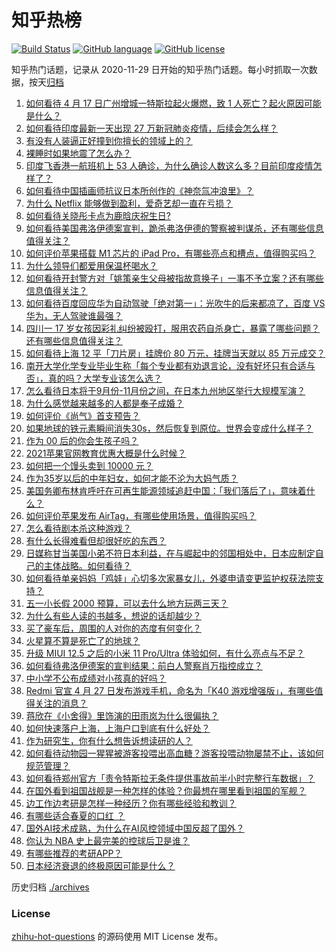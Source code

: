 # 知乎热榜
[![Build Status](https://github.com/ToWeLong/zhihu-hot-questions/workflows/CI/badge.svg)](https://github.com/ToWeLong/zhihu-hot-questions/actions)
[![GitHub language](https://img.shields.io/badge/language-golang-orange.svg)](https://golang.org/)
[![GitHub license](https://img.shields.io/github/license/ToWeLong/zhihu-hot-questions)](https://github.com/ToWeLong/zhihu-hot-questions/blob/main/LICENSE)

知乎热门话题，记录从 2020-11-29 日开始的知乎热门话题。每小时抓取一次数据，按天[归档](./archives)

<!-- BEGIN -->

1. [如何看待 4 月 17 日广州增城一特斯拉起火爆燃，致 1 人死亡？起火原因可能是什么？](https://www.zhihu.com/question/455724748)
1. [如何看待印度最新一天出现 27 万新冠肺炎疫情，后续会怎么样？](https://www.zhihu.com/question/455382725)
1. [有没有人装逼正好撞到你擅长的领域上的？](https://www.zhihu.com/question/338688699)
1. [裸睡时如果地震了怎么办？](https://www.zhihu.com/question/23204731)
1. [印度飞香港一航班机上 53 人确诊，为什么确诊人数这么多？目前印度疫情怎样了？](https://www.zhihu.com/question/455742587)
1. [如何看待中国插画师抗议日本所创作的《神奈氚冲浪里》？](https://www.zhihu.com/question/455738919)
1. [为什么 Netflix 能够做到盈利，爱奇艺却一直在亏损？](https://www.zhihu.com/question/366022632)
1. [如何看待关晓彤卡点为鹿晗庆祝生日?](https://www.zhihu.com/question/455533328)
1. [如何看待美国弗洛伊德案宣判，跪杀弗洛伊德的警察被判谋杀，还有哪些信息值得关注？](https://www.zhihu.com/question/455730207)
1. [如何评价苹果搭载 M1 芯片的 iPad Pro，有哪些亮点和槽点，值得购买吗？](https://www.zhihu.com/question/455712081)
1. [为什么领导们都爱用保温杯喝水？](https://www.zhihu.com/question/302287551)
1. [如何看待开封警方对「姚策亲生父母被指故意换子」一事不予立案？还有哪些信息值得关注？](https://www.zhihu.com/question/455726765)
1. [如何看待百度回应华为自动驾驶「绝对第一」：光吹牛的后来都凉了，百度 VS 华为，无人驾驶谁最强？](https://www.zhihu.com/question/455458502)
1. [四川一 17 岁女孩因彩礼纠纷被殴打，服用农药自杀身亡，暴露了哪些问题？还有哪些信息值得关注？](https://www.zhihu.com/question/455739525)
1. [如何看待上海 12 平「刀片房」挂牌价 80 万元，挂牌当天就以 85 万元成交？](https://www.zhihu.com/question/455594188)
1. [南开大学化学专业毕业生称「每个专业都有劝退言论，没有好坏只有合适与否」，真的吗？大学专业该怎么选？](https://www.zhihu.com/question/454532962)
1. [怎么看待日本将于9月份-11月份之间，在日本九州地区举行大规模军演？](https://www.zhihu.com/question/455438361)
1. [为什么感觉越来越多的人都是奉子成婚？](https://www.zhihu.com/question/321141889)
1. [如何评价《尚气》首支预告？](https://www.zhihu.com/question/455512619)
1. [如果地球的铁元素瞬间消失30s，然后恢复到原位。世界会变成什么样子？](https://www.zhihu.com/question/454401121)
1. [作为 00 后的你会生孩子吗？](https://www.zhihu.com/question/449864346)
1. [2021苹果官网教育优惠大概是什么时候？](https://www.zhihu.com/question/439446737)
1. [如何把一个馒头卖到 10000 元？](https://www.zhihu.com/question/446086353)
1. [作为35岁以后的中年妇女，如何才能不沦为大妈气质？](https://www.zhihu.com/question/68435943)
1. [美国务卿布林肯呼吁在可再生能源领域追赶中国：「我们落后了」，意味着什么？](https://www.zhihu.com/question/455644419)
1. [如何评价苹果发布 AirTag，有哪些使用场景，值得购买吗？](https://www.zhihu.com/question/455709652)
1. [怎么看待剧本杀这种游戏？](https://www.zhihu.com/question/354469803)
1. [有什么长得难看但却很好吃的东西？](https://www.zhihu.com/question/37551688)
1. [日媒称甘当美国小弟不符日本利益，在与崛起中的邻国相处中，日本应制定自己的主体战略。如何看待？](https://www.zhihu.com/question/455401742)
1. [如何看待单亲妈妈「鸡娃」心切多次家暴女儿，外婆申请变更监护权获法院支持？](https://www.zhihu.com/question/455759121)
1. [五一小长假 2000 预算，可以去什么地方玩两三天？](https://www.zhihu.com/question/453113894)
1. [为什么有些人读的书越多，想说的话却越少？](https://www.zhihu.com/question/455650675)
1. [买了豪车后，周围的人对你的态度有何变化？](https://www.zhihu.com/question/59776093)
1. [火星算不算是死亡了的地球？](https://www.zhihu.com/question/414845164)
1. [升级 MIUI 12.5 之后的小米 11 Pro/Ultra 体验如何，有什么亮点与不足？](https://www.zhihu.com/question/455628196)
1. [如何看待弗洛伊德案的宣判结果：前白人警察肖万指控成立？](https://www.zhihu.com/question/455729663)
1. [中小学不公布成绩对小孩真的好吗？](https://www.zhihu.com/question/449758342)
1. [Redmi 官宣 4 月 27 日发布游戏手机，命名为「K40 游戏增强版」，有哪些值得关注的消息？](https://www.zhihu.com/question/455568478)
1. [蒋欣在《小舍得》里饰演的田雨岚为什么很偏执？](https://www.zhihu.com/question/454471424)
1. [如何快速落户上海，上海户口到底有什么好处？](https://www.zhihu.com/question/455579654)
1. [作为研究生，你有什么想告诉想读研的人？](https://www.zhihu.com/question/36447117)
1. [如何看待动物园一猩猩被游客投喂出高血糖？游客投喂动物屡禁不止，该如何规范管理？](https://www.zhihu.com/question/455519970)
1. [如何看待郑州官方「责令特斯拉无条件提供事故前半小时完整行车数据」？](https://www.zhihu.com/question/455826596)
1. [在国外看到祖国战舰是一种怎样的体验？你最想在哪里看到祖国的军舰？](https://www.zhihu.com/question/455498840)
1. [边工作边考研是怎样一种经历？你有哪些经验和教训？](https://www.zhihu.com/question/27185596)
1. [有哪些适合春夏的口红 ？](https://www.zhihu.com/question/319260175)
1. [国外AI技术成熟，为什么在AI风控领域中国反超了国外？](https://www.zhihu.com/question/455440996)
1. [你认为 NBA 史上最完美的控球后卫是谁？](https://www.zhihu.com/question/452678637)
1. [有哪些推荐的考研APP？](https://www.zhihu.com/question/64577747)
1. [日本经济衰退的终极原因可能是什么？](https://www.zhihu.com/question/36889983)

<!-- END -->

历史归档 [./archives](./archives)


### License
[zhihu-hot-questions](https://github.com/towelong/zhihu-hot-questions) 的源码使用 MIT License 发布。